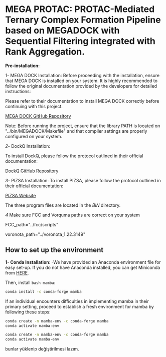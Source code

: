 <h1> MEGA PROTAC: PROTAC-Mediated Ternary Complex Formation Pipeline based on MEGADOCK with Sequential Filtering integrated with Rank Aggregation. </h1>


**Pre-installation:**


*1*- MEGA DOCK Installation:
Before proceeding with the installation, ensure that MEGA DOCK is installed on your system. It is highly recommended to follow the original documentation provided by the developers for detailed instructions:

Please refer to their documentation to install MEGA DOCK correctly before continuing with this project.

[MEGA DOCK GitHub Repository
](https://github.com/akiyamalab/MEGADOCK)

Note: Before running the project, ensure that the library PATH is located on "../bin/MEGADOCK/Makefile" and that compiler settings are properly configured on your system.


*2*- DockQ Installation:

To install DockQ, please follow the protocol outlined in their official documentation:

[DockQ GitHub Repository
](https://github.com/bjornwallner/DockQ)

*3*- PIZSA Installation:
To install PIZSA, please follow the protocol outlined in their official documentation:

[PIZSA Website
](http://cospi.iiserpune.ac.in/pizsa/Download/Download.html)

The three program files are located in the *BIN* directory.


*4* Make sure FCC and Vorquma paths are correct on your system

FCC_path="../fcc/scripts"

voronota_path="../voronota_1.22.3149"

<h2>How to set up the environment</h2>


**1- Conda Installation**:
-We have provided an Anaconda environment file for easy set-up. If you do not have Anaconda installed, you can get Miniconda from [HERE](https://docs.anaconda.com/free/miniconda/).

Then, install ```bash mamba```:
```bash
conda install -c conda-forge mamba
```

If an individual encounters difficulties in implementing mamba in their primary setting, proceed to establish a fresh environment for mamba by following these steps:
```bash
conda create -n mamba-env -c conda-forge mamba
conda activate mamba-env
```

```bash
conda create -n mamba-env -c conda-forge mamba
conda activate mamba-env
```




bunlar yüklenip değiştirilmesi lazım.


